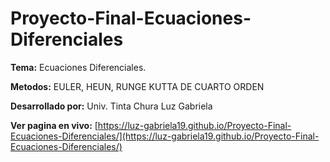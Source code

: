 # Proyecto-Final-Ecuaciones-Diferenciales

**Tema:** Ecuaciones Diferenciales.

**Metodos:** EULER, HEUN, RUNGE KUTTA DE CUARTO ORDEN

**Desarrollado por:** Univ. Tinta Chura Luz Gabriela

**Ver pagina en vivo:** [https://luz-gabriela19.github.io/Proyecto-Final-Ecuaciones-Diferenciales/](https://luz-gabriela19.github.io/Proyecto-Final-Ecuaciones-Diferenciales/)

